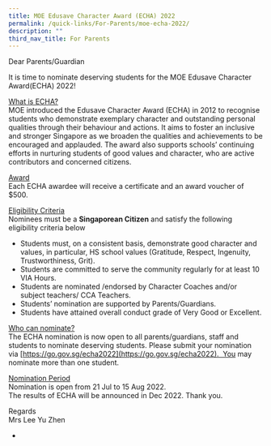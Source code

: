 ```yaml
---
title: MOE Edusave Character Award (ECHA) 2022
permalink: /quick-links/For-Parents/moe-echa-2022/
description: ""
third_nav_title: For Parents
---
```

Dear Parents/Guardian

  

It is time to nominate deserving students for the MOE Edusave Character Award(ECHA) 2022!

  
<u>What is ECHA?</u>    
MOE introduced the Edusave Character Award (ECHA) in 2012 to recognise students who demonstrate exemplary character and outstanding personal qualities through their behaviour and actions. It aims to foster an inclusive and stronger Singapore as we broaden the qualities and achievements to be encouraged and applauded. The award also supports schools’ continuing efforts in nurturing students of good values and character, who are active contributors and concerned citizens.

  
<u>Award</u>   
Each ECHA awardee will receive a certificate and an award voucher of $500.

  
<u>Eligibility Criteria</u>   
Nominees must be a **Singaporean Citizen** and satisfy the following eligibility criteria below  

*   Students must, on a consistent basis, demonstrate good character and values, in particular, HS school values (Gratitude, Respect, Ingenuity, Trustworthiness, Grit).
*   Students are committed to serve the community regularly for at least 10 VIA Hours.
*   Students are nominated /endorsed by Character Coaches and/or subject teachers/ CCA Teachers.
*   Students’ nomination are supported by Parents/Guardians.
*   Students have attained overall conduct grade of Very Good or Excellent.

  
<u>Who can nominate?</u>   
The ECHA nomination is now open to all parents/guardians, staff and students to nominate deserving students. Please submit your nomination via [https://go.gov.sg/echa2022](https://go.gov.sg/echa2022).  You may nominate more than one student.  
  
<u>Nomination Period</u>  
Nomination is open from 21 Jul to 15 Aug 2022.  
The results of ECHA will be announced in Dec 2022. Thank you.  
  
Regards  
Mrs Lee Yu Zhen    

*